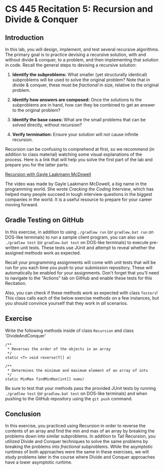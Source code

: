 # CS 445 Recitation 5: Recursion and Divide & Conquer

## Introduction

In this lab, you will design, implement, and test several recursive algorithms.
The primary goal is to practice devising a recursive solution, with and without divide & conquer, to a problem, and
then implementing that solution in code. Recall the general steps to devising a
recursive solution:

1. **Identify the subproblems:** What smaller (yet structurally identical)
subproblems will be used to solve the original problem? Note that in divide &
conquer, these must be *fractional* in size, relative to the original problem.

2. **Identify how answers are composed:** Once the solutions to the subproblems
are in hand, how can they be combined to get an answer to the original problem?

3. **Identify the base cases:** What are the small problems that can be solved
directly, without recursion?

4. **Verify termination:** Ensure your solution will not cause infinite
recursion.

Recursion can be confusing to comprehend at first, so we recommend (in addition
to class material) watching some visual explanations of the process. Here is a
link that will help you solve the first part of the lab and prepare you for the
latter parts:

[Recursion with Gayle Laakmann McDowell](https://www.youtube.com/watch?v=KEEKn7Me-ms)

The video was made by Gayle Laakmann McDowell, a big name in the programming
world. She wrote *Cracking the Coding Interview*, which has helped many people
succeed in tough interview questions in the biggest companies in the world. It
is a useful resource to prepare for your career moving forward.

## Gradle Testing on GitHub

In this exercise, in addition to using `./gradlew run` (or `gradlew.bat run` on DOS-like terminals) to run a sample client program, you can also use `./gradlew test` (or `gradlew.bat test` on DOS-like terminals) to execute pre-written unit tests. These tests use JUnit and attempt to reveal whether the assigned methods work as expected.

Recall your programming assignments will come with unit tests that will be run for you each time you push to your submission repository. These will automatically be enabled for your assignments. Don't forget that you'll need to navigate to the "Actions" tab on GitHub and enable these tests for this Recitation.

Also, you can check if these methods work as expected with class `Testers`! This class calls each of the below exercise methods on a few instances, but you should convince yourself that they work in *all* scenarios.

## Exercise

Write the following methods inside of class `Recursion` and class 'DivideAndConquer'

```
/**
 * Reverses the order of the objects in an array
 */
static <T> void reverse(T[] a)
```

```
/**
 * Determines the minimum and maximum element of an array of ints
 */
static MinMax findMinMax(int[] nums)
```

Be sure to test that your methods pass the provided JUnit tests by running `./gradlew test` (or `gradlew.bat test` on DOS-like terminals) and when pushing to the GitHub repository using the `git push` command.

## Conclusion

In this exercise, you practiced using Recursion in order to reverse the contents of an array and find the min and max of an array by breaking the problems down into similar subproblems. In addition to Tail Recursion, you utilized Divide and Conquer techniques to solve the same problems by breaking the problems into *fractional* subproblems. While the asymptotic runtimes of both approaches were the same in these exercises, we will study problems later in the course where Divide and Conquer approaches have a lower asymptotic runtime.